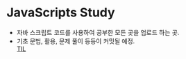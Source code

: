﻿# JavaScripts Study
- 자바 스크립트 코드를 사용하여 공부한 모든 곳을 업로드 하는 곳.
- 기초 문법, 활용, 문제 풀이 등등이 커밋될 예정. <br>
<a href = "https://github.com/googoo81/TIL">TIL</a> <br>
